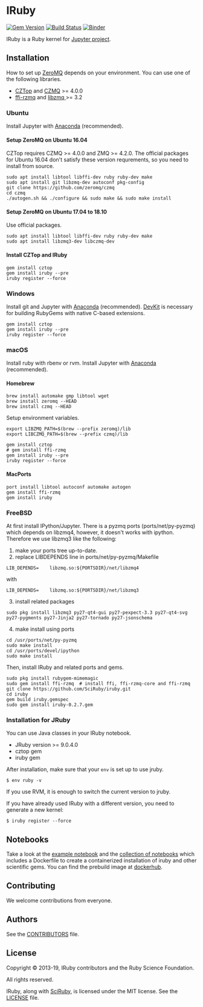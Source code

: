 # IRuby

[![Gem Version](https://badge.fury.io/rb/iruby.svg)](https://badge.fury.io/rb/iruby)
[![Build Status](https://travis-ci.org/SciRuby/iruby.svg?branch=master)](https://travis-ci.org/SciRuby/iruby)
[![Binder](https://mybinder.org/badge_logo.svg)](https://mybinder.org/v2/gh/RubyData/binder/master?filepath=ruby-data.ipynb)

IRuby is a Ruby kernel for [Jupyter project](http://try.jupyter.org/).

## Installation
How to set up [ZeroMQ](http://zeromq.org/) depends on your environment.
You can use one of the following libraries. 
* [CZTop](https://gitlab.com/paddor/cztop) and [CZMQ](https://github.com/zeromq/czmq) >= 4.0.0
* [ffi-rzmq](https://github.com/chuckremes/ffi-rzmq) and [libzmq
](https://github.com/zeromq/libzmq) >= 3.2

### Ubuntu
Install Jupyter with [Anaconda](https://www.anaconda.com/) (recommended). 

#### Setup ZeroMQ on Ubuntu 16.04
CZTop requires CZMQ >= 4.0.0 and ZMQ >= 4.2.0. The official packages for Ubuntu 16.04 don't satisfy these version requrements, so you need to install from source.

```shell
sudo apt install libtool libffi-dev ruby ruby-dev make
sudo apt install git libzmq-dev autoconf pkg-config
git clone https://github.com/zeromq/czmq
cd czmq
./autogen.sh && ./configure && sudo make && sudo make install
```

#### Setup ZeroMQ on Ubuntu 17.04 to 18.10
Use official packages.

```shell
sudo apt install libtool libffi-dev ruby ruby-dev make
sudo apt install libzmq3-dev libczmq-dev
```

#### Install CZTop and IRuby
```shell
gem install cztop
gem install iruby --pre
iruby register --force
```

### Windows
Install git and Jupyter with [Anaconda](https://www.anaconda.com/) (recommended). 
[DevKit](https://rubyinstaller.org/add-ons/devkit.html) is necessary for building RubyGems with native C-based extensions.

```shell
gem install cztop
gem install iruby --pre
iruby register --force
```

### macOS
Install ruby with rbenv or rvm.
Install Jupyter with [Anaconda](https://www.anaconda.com/) (recommended). 

#### Homebrew
```shell
brew install automake gmp libtool wget
brew install zeromq --HEAD
brew install czmq --HEAD
```

Setup environment variables. 
```
export LIBZMQ_PATH=$(brew --prefix zeromq)/lib
export LIBCZMQ_PATH=$(brew --prefix czmq)/lib
```

```shell
gem install cztop
# gem install ffi-rzmq
gem install iruby --pre
iruby register --force
```

#### MacPorts
```shell
port install libtool autoconf automake autogen
gem install ffi-rzmq
gem install iruby
```

### FreeBSD
At first install IPython/Jupyter. 
There is a pyzmq ports (ports/net/py-pyzmq) which depends on libzmq4, however, it doesn't works with ipython.
Therefore we use libzmq3 like the following:

1. make your ports tree up-to-date.
2. replace LIBDEPENDS line in ports/net/py-pyzmq/Makefile

```shell
LIB_DEPENDS=    libzmq.so:${PORTSDIR}/net/libzmq4
```
with
```shell
LIB_DEPENDS=    libzmq.so:${PORTSDIR}/net/libzmq3
```
3. install related packages

```shell
sudo pkg install libzmq3 py27-qt4-gui py27-pexpect-3.3 py27-qt4-svg py27-pygments py27-Jinja2 py27-tornado py27-jsonschema
```
4. make install using ports

```shell
cd /usr/ports/net/py-pyzmq
sudo make install
cd /usr/ports/devel/ipython
sudo make install
```
Then, install IRuby and related ports and gems.
```shell
sudo pkg install rubygem-mimemagic
sudo gem install ffi-rzmq  # install ffi, ffi-rzmq-core and ffi-rzmq
git clone https://github.com/SciRuby/iruby.git
cd iruby
gem build iruby.gemspec
sudo gem install iruby-0.2.7.gem
```

### Installation for JRuby

You can use Java classes in your IRuby notebook. 

* JRuby version >= 9.0.4.0
* cztop gem
* iruby gem

After installation, make sure that your `env` is set up to use jruby.

```shell
$ env ruby -v
```

If you use RVM, it is enough to switch the current version to jruby.

If you have already used IRuby with a different version, you need to generate a new kernel:

```shell
$ iruby register --force
```

## Notebooks
Take a look at the [example notebook](http://nbviewer.ipython.org/urls/raw.github.com/SciRuby/sciruby-notebooks/master/getting_started.ipynb)
and the [collection of notebooks](https://github.com/SciRuby/sciruby-notebooks/) which includes a Dockerfile to create a containerized installation of iruby
and other scientific gems. You can find the prebuild image at [dockerhub](https://registry.hub.docker.com/u/minad/sciruby-notebooks/).

## Contributing
We welcome contributions from everyone.

## Authors
See the [CONTRIBUTORS](CONTRIBUTORS) file.

## License
Copyright © 2013-19, IRuby contributors and the Ruby Science Foundation.

All rights reserved.

IRuby, along with [SciRuby](http://sciruby.com/), is licensed under the MIT license. See the [LICENSE](LICENSE) file.
